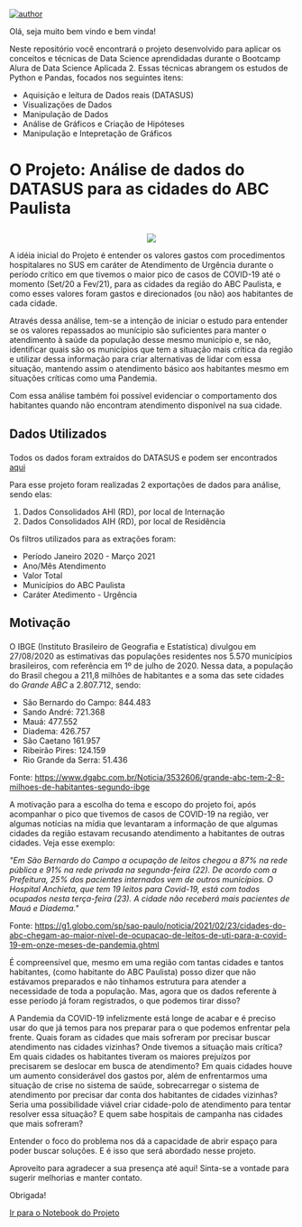 [![author](https://img.shields.io/badge/author-brunarigo-purple.svg)](https://www.linkedin.com/in/brunamoreirarigo/)

Olá, seja muito bem vindo e bem vinda!

Neste repositório você encontrará o projeto desenvolvido para aplicar os conceitos e técnicas de Data Science aprendidadas durante o Bootcamp Alura de Data Science Aplicada 2.
Essas técnicas abrangem os estudos de Python e Pandas, focados nos seguintes itens:
*   Aquisição e leitura de Dados reais (DATASUS)
*   Visualizações de Dados
*   Manipulação de Dados
*   Análise de Gráficos e Criação de Hipóteses
*   Manipulação e Intepretação de Gráficos


# <p align="left"> O Projeto: Análise de dados do DATASUS para as cidades do ABC Paulista
  
<p align="center">
 <img src = "https://newsservice.com.br/wp-content/uploads/2020/08/reducao-de-custos-em-hospitais-como-fazer-otimizacoes-na-area-administrativa.jpg">
</p>
  
A idéia inicial do Projeto é entender os valores gastos com procedimentos hospitalares no SUS em caráter de Atendimento de Urgência durante o período crítico em que tivemos o maior pico de casos de COVID-19 até o momento (Set/20 a Fev/21), para as cidades da região do ABC Paulista, e como esses valores foram gastos e direcionados (ou não) aos habitantes de cada cidade.

Através dessa análise, tem-se a intenção de iniciar o estudo para entender se os valores repassados ao munícipio são suficientes para manter o atendimento à saúde da população desse mesmo município e, se não, identificar quais são os municípios que tem a situação mais crítica da região e utilizar dessa informação para criar alternativas de lidar com essa situação, mantendo assim o atendimento básico aos habitantes mesmo em situações críticas como uma Pandemia.

Com essa análise também foi possível evidenciar o comportamento dos habitantes quando não encontram atendimento disponível na sua cidade. 

## <p align="left"> Dados Utilizados
  
Todos os dados foram extraídos do DATASUS e podem ser encontrados [aqui](http://www2.datasus.gov.br/DATASUS/index.php?area=0202&id=11633&VObj=http://tabnet.datasus.gov.br/cgi/deftohtm.exe?sih/cnv/qi)
  
Para esse projeto foram realizadas 2 exportações de dados para análise, sendo elas:

1.   Dados Consolidados AHI (RD), por local de Internação
2.   Dados Consolidados AIH (RD), por local de Residência

Os filtros utilizados para as extrações foram:

*   Período Janeiro 2020 - Março 2021
*   Ano/Mês Atendimento
*   Valor Total
*   Municípios do ABC Paulista
*   Caráter Atedimento - Urgência

## <p align="left"> Motivação

O IBGE (Instituto Brasileiro de Geografia e Estatística) divulgou em 27/08/2020 as estimativas das populações residentes nos 5.570 municípios brasileiros, com referência em 1º de julho de 2020. Nessa data, a população do Brasil chegou a 211,8 milhões de habitantes e a soma das sete cidades do *Grande ABC* a 2.807.712, sendo:

*   São Bernardo do Campo: 844.483
*   Sando André: 721.368
*   Mauá: 477.552
*   Diadema: 426.757
*   São Caetano 161.957
*   Ribeirão Pires: 124.159
*   Rio Grande da Serra: 51.436
  
Fonte: https://www.dgabc.com.br/Noticia/3532606/grande-abc-tem-2-8-milhoes-de-habitantes-segundo-ibge

A motivação para a escolha do tema e escopo do projeto foi, após acompanhar o pico que tivemos de casos de COVID-19 na região, ver algumas notícias na mídia que levantaram a informação de que algumas cidades da região estavam recusando atendimento a habitantes de outras cidades. Veja esse exemplo:
  
*"Em São Bernardo do Campo a ocupação de leitos chegou a 87% na rede pública e 91% na rede privada na segunda-feira (22). De acordo com a Prefeitura, 25% dos pacientes internados vem de outros municípios. O Hospital Anchieta, que tem 19 leitos para Covid-19, está com todos ocupados nesta terça-feira (23). A cidade não receberá mais pacientes de Mauá e Diadema."*
  
Fonte: https://g1.globo.com/sp/sao-paulo/noticia/2021/02/23/cidades-do-abc-chegam-ao-maior-nivel-de-ocupacao-de-leitos-de-uti-para-a-covid-19-em-onze-meses-de-pandemia.ghtml

É compreensível que, mesmo em uma região com tantas cidades e tantos habitantes, (como habitante do ABC Paulista) posso dizer que não estávamos preparados e não tínhamos estrutura para atender a necessidade de toda a população. Mas, agora que os dados referente à esse período já foram registrados, o que podemos tirar disso?

A Pandemia da COVID-19 infelizmente está longe de acabar e é preciso usar do que já temos para nos preparar para o que podemos enfrentar pela frente.
Quais foram as cidades que mais sofreram por precisar buscar atendimento nas cidades vizinhas? 
Onde tivemos a situação mais crítica? Em quais cidades os habitantes tiveram os maiores prejuízos por precisarem se deslocar em busca de atendimento? 
Em quais cidades houve um aumento considerável dos gastos por, além de enfrentarmos uma situação de crise no sistema de saúde, sobrecarregar o sistema de atendimento por precisar dar conta dos habitantes de cidades vizinhas? Seria uma possibilidade viável criar cidade-polo de atendimento para tentar resolver essa situação? E quem sabe hospitais de campanha nas cidades que mais sofreram?
  
Entender o foco do problema nos dá a capacidade de abrir espaço para poder buscar soluções. 
E é isso que será abordado nesse projeto.

Aproveito para agradecer a sua presença até aqui!
Sinta-se a vontade para sugerir melhorias e manter contato.
  
Obrigada!
  
[Ir para o Notebook do Projeto](https://github.com/brunarigo/DS-project01-datasus-analysis/blob/main/Notebooks/Project01_Datasus_Analysis.ipynb)
